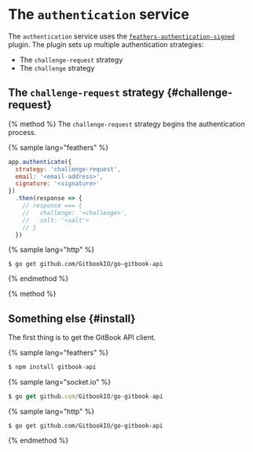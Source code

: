 # The `authentication` service

The `authentication` service uses the [`feathers-authentication-signed`](https://www.npmjs.com/package/feathers-authentication-signed) plugin. The plugin sets up multiple authentication strategies: 
 - The `challenge-request` strategy
 - The `challenge` strategy

## The `challenge-request` strategy {#challenge-request}
{% method %}
The `challenge-request` strategy begins the authentication process.

{% sample lang="feathers" %}
```js
app.authenticate({
  strategy: 'challenge-request',
  email: '<email-address>',
  signature: '<signature>'
})
  .then(response => {
    // response === {
    //   challenge: '<challenge>',
    //   salt: '<salt'>
    // }
  })
```

{% sample lang="http" %}
```http
$ go get github.com/GitbookIO/go-gitbook-api
```
{% endmethod %}


{% method %}
## Something else {#install}

The first thing is to get the GitBook API client.


{% sample lang="feathers" %}
```js
$ npm install gitbook-api
```

{% sample lang="socket.io" %}
```js
$ go get github.com/GitbookIO/go-gitbook-api
```

{% sample lang="http" %}
```http
$ go get github.com/GitbookIO/go-gitbook-api
```
{% endmethod %}
